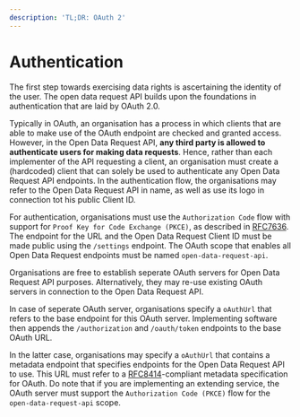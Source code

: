 ```yaml
---
description: 'TL;DR: OAuth 2'
---
```


# Authentication

The first step towards exercising data rights is ascertaining the identity of the user. The open data request API builds upon the foundations in authentication that are laid by OAuth 2.0.  

Typically in OAuth, an organisation has a process in which clients that are able to make use of the OAuth endpoint are checked and granted access. However, in the Open Data Request API, **any third party is allowed to authenticate users for making data requests**. Hence, rather than each implementer of the API requesting a client, an organisation must create a \(hardcoded\) client that can solely be used to authenticate any Open Data Request API endpoints. In the authentication flow, the organisations may refer to the Open Data Request API in name, as well as use its logo in connection tot his public Client ID.

For authentication, organisations must use the `Authorization Code` flow with support for `Proof Key for Code Exchange (PKCE)`, as described in [RFC7636](https://tools.ietf.org/html/rfc7636). The endpoint for the URL and the Open Data Request Client ID must be made public using the `/settings` endpoint. The OAuth scope that enables all Open Data Request endpoints must be named `open-data-request-api`.

Organisations are free to establish seperate OAuth servers for Open Data Request API purposes. Alternatively, they may re-use existing OAuth servers in connection to the Open Data Request API. 

In case of seperate OAuth server, organisations specify a `oAuthUrl` that refers to the base endpoint for this OAuth server. Implementing software then appends the `/authorization` and `/oauth/token` endpoints to the base OAuth URL. 

In the latter case, organisations may specify a `oAuthUrl` that contains a metadata endpoint that specifies endpoints for the Open Data Request API to use. This URL must refer to a [RFC8414](https://tools.ietf.org/html/rfc8414)-compliant metadata specification for OAuth. Do note that if you are implementing an extending service, the OAuth server must support the `Authorization Code (PKCE)` flow for the `open-data-request-api` scope.





